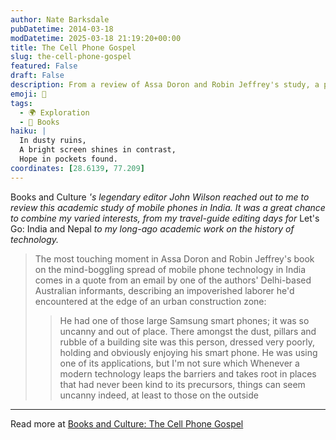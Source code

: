 ```yaml
---
author: Nate Barksdale
pubDatetime: 2014-03-18
modDatetime: 2025-03-18 21:19:20+00:00
title: The Cell Phone Gospel
slug: the-cell-phone-gospel
featured: False
draft: False
description: From a review of Assa Doron and Robin Jeffrey's study, a poignant observation on the surprising presence of technology amidst poverty in India.
emoji: 📱
tags:
  - 🌍 Exploration
  - 📖 Books
haiku: |
  In dusty ruins,  
  A bright screen shines in contrast,  
  Hope in pockets found.
coordinates: [28.6139, 77.209]
---
```


Books and Culture _'s legendary editor John Wilson reached out to me to review this academic study of mobile phones in India. It was a great chance to combine my varied interests, from my travel-guide editing days for_ Let's Go: India and Nepal _to my long-ago academic work on the history of technology._

> The most touching moment in Assa Doron and Robin Jeffrey's book on the mind-boggling spread of mobile phone technology in India comes in a quote from an email by one of the authors' Delhi-based Australian informants, describing an impoverished laborer he'd encountered at the edge of an urban construction zone:
>
> > He had one of those large Samsung smart phones; it was so uncanny and out of place. There amongst the dust, pillars and rubble of a building site was this person, dressed very poorly, holding and obviously enjoying his smart phone. He was using one of its applications, but I'm not sure which
> > Whenever a modern technology leaps the barriers and takes root in places that had never been kind to its precursors, things can seem uncanny indeed, at least to those on the outside

---

Read more at [Books and Culture: The Cell Phone Gospel](http://www.booksandculture.com/articles/2013/sepoct/cell-phone-gospel.html)
